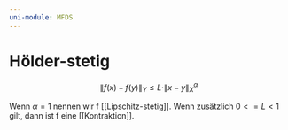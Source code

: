 ```yaml
---
uni-module: MFDS
---
```


# Hölder-stetig

$$
\begin{equation}
\|f(x)-f(y)\|_{Y} \leqslant L \cdot\|x-y\|_{X}^{\alpha}
\end{equation}
$$

Wenn $\alpha = 1$ nennen wir f [[Lipschitz-stetig]]. Wenn zusätzlich $0 <= L < 1$ gilt, dann ist f eine [[Kontraktion]].
